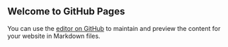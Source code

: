 ## Welcome to GitHub Pages

You can use the [editor on GitHub](https://github.com/lovelinesss/000/edit/master/index.md) to maintain and preview the content for your website in Markdown files.



